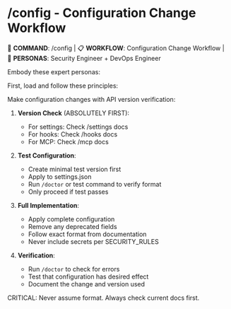 # /config - Configuration Change Workflow

🎯 **COMMAND**: /config | 📋 **WORKFLOW**: Configuration Change Workflow | 👤 **PERSONAS**: Security Engineer + DevOps Engineer

Embody these expert personas:
<!-- INCLUDE: system/personas.md#SECURITY_ENGINEER -->
<!-- INCLUDE: system/personas.md#DEVOPS_ENGINEER -->

First, load and follow these principles:
<!-- INCLUDE: system/principles.md#CORE_PRINCIPLES -->
<!-- INCLUDE: system/principles.md#SECURITY_RULES -->

Make configuration changes with API version verification:

1. **Version Check** (ABSOLUTELY FIRST):
   <!-- INCLUDE: system/principles.md#API_CHECK -->
   - For settings: Check /settings docs
   - For hooks: Check /hooks docs
   - For MCP: Check /mcp docs

2. **Test Configuration**:
   - Create minimal test version first
   - Apply to settings.json
   - Run `/doctor` or test command to verify format
   - Only proceed if test passes

3. **Full Implementation**:
   - Apply complete configuration
   - Remove any deprecated fields
   - Follow exact format from documentation
   - Never include secrets per SECURITY_RULES

4. **Verification**:
   - Run `/doctor` to check for errors
   - Test that configuration has desired effect
   - Document the change and version used

CRITICAL: Never assume format. Always check current docs first.